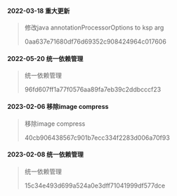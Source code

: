 #### 2022-03-18 重大更新

> 修改java annotationProcessorOptions to ksp arg
>
> 0aa637e71680df76d69352c908424964c017606

#### 2022-05-20 统一依赖管理

> 统一依赖管理
>
> 96fd607ff1a77f0576aa89fa7eb39c2ddbcccf23

#### 2023-02-06 移除image compress

> 移除image compress
>
> 40cb906438567c901b7ecc334f2283d006a70f93

#### 2023-02-08 统一依赖管理

> 统一依赖管理
>
> 15c34e493d699a524a0e3dff71041999df577dce
